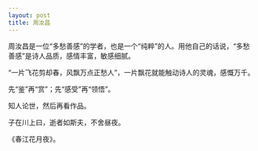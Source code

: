 ```yaml
---
layout: post
title: 周汝昌
---
```


周汝昌是一位“多愁善感”的学者，也是一个“纯粹”的人。用他自己的话说，“多愁善感”是诗人品质，感情丰富，敏感细腻。

“一片飞花剪却春，风飘万点正愁人”，一片飘花就能触动诗人的灵魂，感慨万千。

先“鉴”再“赏”；先“感受”再“领悟”。

知人论世，然后再看作品。

子在川上曰，逝者如斯夫，不舍昼夜。

《春江花月夜》。